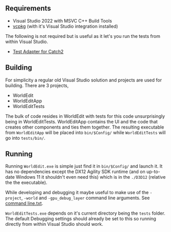 ## Requirements

- Visual Studio 2022 with MSVC C++ Build Tools
- [vcpkg](https://github.com/microsoft/vcpkg) (with it's Visual Studio integration installed)

The following is not required but is useful as it let's you run the tests from within Visual Studio.

- [Test Adapter for Catch2](https://marketplace.visualstudio.com/items?itemName=JohnnyHendriks.ext01)

## Building

For simplicity a regular old Visual Studio solution and projects are used for building. There are 3 projects,

- WorldEdit
- WorldEditApp
- WorldEditTests

The bulk of code resides in WorldEdit with tests for this code unsurprisingly being in WorldEditTests. WorldEditApp contains the UI and the code that creates other components and ties them together. The resulting executable from `WorldEditApp` will be placed into `bin/$Config/` while `WorldEditTests` will go into `tests/bin/`.

## Running
Running `WorldEdit.exe` is simple just find it in `bin/$Config/` and launch it. It has no dependencies except the DX12 Agility SDK runtime (and on up-to-date Windows 11 it shouldn't even need this) which is in the `./D3D12` (relative the the executable).

While developing and debugging it maybe useful to make use of the `-project`, `-world` and `-gpu_debug_layer` command line arguments. See [command line.txt](./command%20line.txt).

`WorldEditTests.exe` depends on it's current directory being the `tests` folder. The default Debugging settings should already be set to this so running directly from within Visual Studio should work.